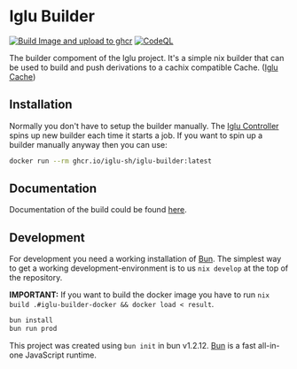 # Iglu Builder
[![Build Image and upload to ghcr](https://github.com/iglu-sh/builder/actions/workflows/build-docker.yml/badge.svg)](https://github.com/iglu-sh/builder/actions/workflows/build-docker.yml)
[![CodeQL](https://github.com/iglu-sh/builder/actions/workflows/codeql.yml/badge.svg)](https://github.com/iglu-sh/builder/actions/workflows/codeql.yml)

The builder compoment of the Iglu project. It's a simple nix builder that can be used to build and push derivations to a cachix compatible Cache. ([Iglu Cache](https://github.com/iglu-sh/cache))

## Installation
Normally you don't have to setup the builder manually. The [Iglu Controller](https://github.com/iglu-sh/controller) spins up new builder each time it starts a job. If you want to spin up a builder manually anyway then you can use:

```bash
docker run --rm ghcr.io/iglu-sh/iglu-builder:latest
```

## Documentation
Documentation of the build could be found [here](https://docs.iglu.sh/docs/Components/Iglu%20Builder).

## Development
For development you need a working installation of [Bun](https://bun.sh).
The simplest way to get a working development-environment is to us `nix develop` at the top of the repository.

**IMPORTANT:** If you want to build the docker image you have to run `nix build .#iglu-builder-docker && docker load < result`.

```bash
bun install
bun run prod
```

This project was created using `bun init` in bun v1.2.12. [Bun](https://bun.sh) is a fast all-in-one JavaScript runtime.
